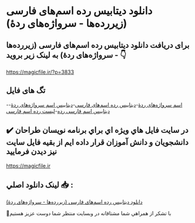 # دانلود دیتابیس رده اسم‌های فارسی (زیررده‌ها - سرواژه‌های ردهٔ)

## برای دریافت دانلود دیتابیس رده اسم‌های فارسی (زیررده‌ها - سرواژه‌های ردهٔ) به لینک زیر بروید 👇

https://magicfile.ir/?p=3833

## تگ های فایل

-[اسم سرواژه‌های ردهٔ](https://magicfile.ir/product/%d8%af%db%8c%d8%aa%d8%a7%d8%a8%db%8c%d8%b3%d8%b1%d8%af%d9%87-%d8%a7%d8%b3%d9%85%d9%87%d8%a7%db%8c-%d9%81%d8%a7%d8%b1%d8%b3%db%8c-%d8%b2%db%8c%d8%b1%d8%b1%d8%af%d9%87%d9%87%d8%a7-%d8%b3%d8%b1%d9%88%d8%a7%da%98%d9%87%d9%87%d8%a7%db%8c-%d8%b1%d8%af%d9%87/)-[دیتابیس رده اسم‌های فارسی](https://magicfile.ir/product/%d8%af%db%8c%d8%aa%d8%a7%d8%a8%db%8c%d8%b3%d8%b1%d8%af%d9%87-%d8%a7%d8%b3%d9%85%d9%87%d8%a7%db%8c-%d9%81%d8%a7%d8%b1%d8%b3%db%8c-%d8%b2%db%8c%d8%b1%d8%b1%d8%af%d9%87%d9%87%d8%a7-%d8%b3%d8%b1%d9%88%d8%a7%da%98%d9%87%d9%87%d8%a7%db%8c-%d8%b1%d8%af%d9%87/)-[دیتابیس اسم سرواژه‌های ردهٔ](https://magicfile.ir/product/%d8%af%db%8c%d8%aa%d8%a7%d8%a8%db%8c%d8%b3%d8%b1%d8%af%d9%87-%d8%a7%d8%b3%d9%85%d9%87%d8%a7%db%8c-%d9%81%d8%a7%d8%b1%d8%b3%db%8c-%d8%b2%db%8c%d8%b1%d8%b1%d8%af%d9%87%d9%87%d8%a7-%d8%b3%d8%b1%d9%88%d8%a7%da%98%d9%87%d9%87%d8%a7%db%8c-%d8%b1%d8%af%d9%87/)-[دیتابیس اسم فارسی رده](https://magicfile.ir/product/%d8%af%db%8c%d8%aa%d8%a7%d8%a8%db%8c%d8%b3%d8%b1%d8%af%d9%87-%d8%a7%d8%b3%d9%85%d9%87%d8%a7%db%8c-%d9%81%d8%a7%d8%b1%d8%b3%db%8c-%d8%b2%db%8c%d8%b1%d8%b1%d8%af%d9%87%d9%87%d8%a7-%d8%b3%d8%b1%d9%88%d8%a7%da%98%d9%87%d9%87%d8%a7%db%8c-%d8%b1%d8%af%d9%87/)-[لیست رده اسم فارسی](https://magicfile.ir/product/%d8%af%db%8c%d8%aa%d8%a7%d8%a8%db%8c%d8%b3%d8%b1%d8%af%d9%87-%d8%a7%d8%b3%d9%85%d9%87%d8%a7%db%8c-%d9%81%d8%a7%d8%b1%d8%b3%db%8c-%d8%b2%db%8c%d8%b1%d8%b1%d8%af%d9%87%d9%87%d8%a7-%d8%b3%d8%b1%d9%88%d8%a7%da%98%d9%87%d9%87%d8%a7%db%8c-%d8%b1%d8%af%d9%87/)

## ✔️ در سايت فايل هاي ويژه اي براي برنامه نويسان طراحان دانشجويان و دانش آموزان قرار داده ايم از بقيه فايل سايت نيز ديدن فرماييد

https://magicfile.ir


## لينک دانلود اصلي 📥 :

[دانلود دیتابیس رده اسم‌های فارسی (زیررده‌ها - سرواژه‌های ردهٔ)](https://magicfile.ir/product/%d8%af%db%8c%d8%aa%d8%a7%d8%a8%db%8c%d8%b3%d8%b1%d8%af%d9%87-%d8%a7%d8%b3%d9%85%d9%87%d8%a7%db%8c-%d9%81%d8%a7%d8%b1%d8%b3%db%8c-%d8%b2%db%8c%d8%b1%d8%b1%d8%af%d9%87%d9%87%d8%a7-%d8%b3%d8%b1%d9%88%d8%a7%da%98%d9%87%d9%87%d8%a7%db%8c-%d8%b1%d8%af%d9%87/) 


🙏با تشکر از همراهي شما مشتاقانه در وبسایت منتظر شما دوست عزیز هستیم

